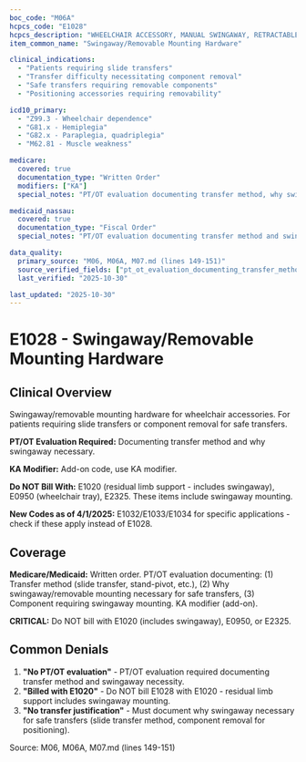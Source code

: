 ```yaml
---
boc_code: "M06A"
hcpcs_code: "E1028"
hcpcs_description: "WHEELCHAIR ACCESSORY, MANUAL SWINGAWAY, RETRACTABLE OR REMOVABLE MOUNTING HARDWARE, OTHER"
item_common_name: "Swingaway/Removable Mounting Hardware"

clinical_indications:
  - "Patients requiring slide transfers"
  - "Transfer difficulty necessitating component removal"
  - "Safe transfers requiring removable components"
  - "Positioning accessories requiring removability"

icd10_primary:
  - "Z99.3 - Wheelchair dependence"
  - "G81.x - Hemiplegia"
  - "G82.x - Paraplegia, quadriplegia"
  - "M62.81 - Muscle weakness"

medicare:
  covered: true
  documentation_type: "Written Order"
  modifiers: ["KA"]
  special_notes: "PT/OT evaluation documenting transfer method, why swingaway necessary. KA modifier (add-on). As of 4/1/2025: New codes E1032/E1033/E1034 for specific applications. Do not bill with E1020/E0950/E2325."

medicaid_nassau:
  covered: true
  documentation_type: "Fiscal Order"
  special_notes: "PT/OT evaluation documenting transfer method and swingaway necessity. Do not bill with E1020/E0950/E2325."

data_quality:
  primary_source: "M06, M06A, M07.md (lines 149-151)"
  source_verified_fields: ["pt_ot_evaluation_documenting_transfer_method", "ka_modifier_addon", "new_codes_e1032_e1033_e1034_as_of_4_1_2025", "do_not_bill_with_e1020_e0950_e2325"]
  last_verified: "2025-10-30"

last_updated: "2025-10-30"
---
```


# E1028 - Swingaway/Removable Mounting Hardware

## Clinical Overview

Swingaway/removable mounting hardware for wheelchair accessories. For patients requiring slide transfers or component removal for safe transfers.

**PT/OT Evaluation Required:** Documenting transfer method and why swingaway necessary.

**KA Modifier:** Add-on code, use KA modifier.

**Do NOT Bill With:** E1020 (residual limb support - includes swingaway), E0950 (wheelchair tray), E2325. These items include swingaway mounting.

**New Codes as of 4/1/2025:** E1032/E1033/E1034 for specific applications - check if these apply instead of E1028.

## Coverage

**Medicare/Medicaid:** Written order. PT/OT evaluation documenting: (1) Transfer method (slide transfer, stand-pivot, etc.), (2) Why swingaway/removable mounting necessary for safe transfers, (3) Component requiring swingaway mounting. KA modifier (add-on).

**CRITICAL:** Do NOT bill with E1020 (includes swingaway), E0950, or E2325.

## Common Denials

1. **"No PT/OT evaluation"** - PT/OT evaluation required documenting transfer method and swingaway necessity.
2. **"Billed with E1020"** - Do NOT bill E1028 with E1020 - residual limb support includes swingaway mounting.
3. **"No transfer justification"** - Must document why swingaway necessary for safe transfers (slide transfer method, component removal for positioning).

Source: M06, M06A, M07.md (lines 149-151)
